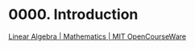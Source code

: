 # 0000. Introduction

[Linear Algebra | Mathematics | MIT OpenCourseWare](https://ocw.mit.edu/courses/mathematics/18-06-linear-algebra-spring-2010/index.htm)



